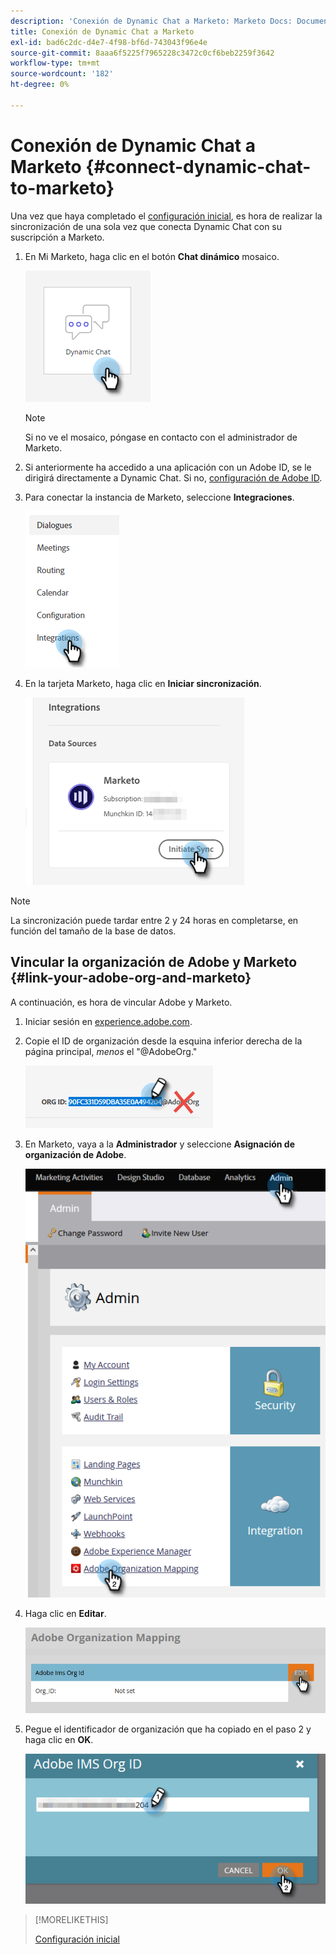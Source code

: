 ```yaml
---
description: 'Conexión de Dynamic Chat a Marketo: Marketo Docs: Documentación del producto'
title: Conexión de Dynamic Chat a Marketo
exl-id: bad6c2dc-d4e7-4f98-bf6d-743043f96e4e
source-git-commit: 8aaa6f5225f7965228c3472c0cf6beb2259f3642
workflow-type: tm+mt
source-wordcount: '182'
ht-degree: 0%

---
```


# Conexión de Dynamic Chat a Marketo {#connect-dynamic-chat-to-marketo}

Una vez que haya completado el [configuración inicial](/help/marketo/product-docs/demand-generation/dynamic-chat/initial-setup.md), es hora de realizar la sincronización de una sola vez que conecta Dynamic Chat con su suscripción a Marketo.

1. En Mi Marketo, haga clic en el botón **Chat dinámico** mosaico.

   ![](assets/connect-dynamic-chat-to-marketo-1.png)

   >[!NOTE]
   >
   >Si no ve el mosaico, póngase en contacto con el administrador de Marketo.

1. Si anteriormente ha accedido a una aplicación con un Adobe ID, se le dirigirá directamente a Dynamic Chat. Si no, [configuración de Adobe ID](https://helpx.adobe.com/manage-account/using/create-update-adobe-id.html).

1. Para conectar la instancia de Marketo, seleccione **Integraciones**.

   ![](assets/connect-dynamic-chat-to-marketo-2.png)

1. En la tarjeta Marketo, haga clic en **Iniciar sincronización**.

   ![](assets/connect-dynamic-chat-to-marketo-3.png)

>[!NOTE]
>
>La sincronización puede tardar entre 2 y 24 horas en completarse, en función del tamaño de la base de datos.

## Vincular la organización de Adobe y Marketo {#link-your-adobe-org-and-marketo}

A continuación, es hora de vincular Adobe y Marketo.

1. Iniciar sesión en [experience.adobe.com](https://experience.adobe.com).

1. Copie el ID de organización desde la esquina inferior derecha de la página principal, _menos_ el &quot;@AdobeOrg.&quot;

   ![](assets/connect-dynamic-chat-to-marketo-4.png)

1. En Marketo, vaya a la **Administrador** y seleccione **Asignación de organización de Adobe**.

   ![](assets/connect-dynamic-chat-to-marketo-5.png)

1. Haga clic en **Editar**.

   ![](assets/connect-dynamic-chat-to-marketo-6.png)

1. Pegue el identificador de organización que ha copiado en el paso 2 y haga clic en **OK**.

   ![](assets/connect-dynamic-chat-to-marketo-7.png)

>[!MORELIKETHIS]
>
>[Configuración inicial](/help/marketo/product-docs/demand-generation/dynamic-chat/initial-setup.md)
